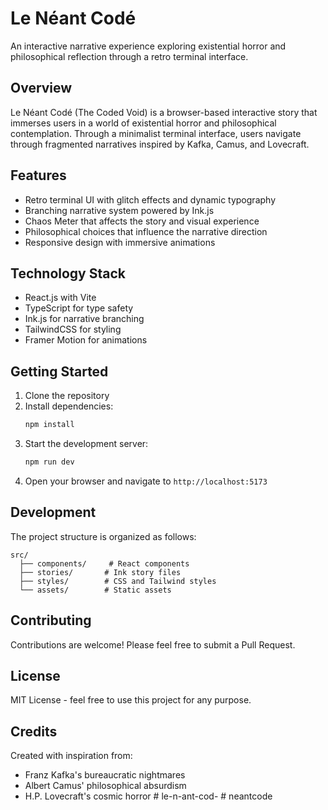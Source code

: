 # Le Néant Codé

An interactive narrative experience exploring existential horror and philosophical reflection through a retro terminal interface.

## Overview

Le Néant Codé (The Coded Void) is a browser-based interactive story that immerses users in a world of existential horror and philosophical contemplation. Through a minimalist terminal interface, users navigate through fragmented narratives inspired by Kafka, Camus, and Lovecraft.

## Features

- Retro terminal UI with glitch effects and dynamic typography
- Branching narrative system powered by Ink.js
- Chaos Meter that affects the story and visual experience
- Philosophical choices that influence the narrative direction
- Responsive design with immersive animations

## Technology Stack

- React.js with Vite
- TypeScript for type safety
- Ink.js for narrative branching
- TailwindCSS for styling
- Framer Motion for animations

## Getting Started

1. Clone the repository
2. Install dependencies:
   ```bash
   npm install
   ```
3. Start the development server:
   ```bash
   npm run dev
   ```
4. Open your browser and navigate to `http://localhost:5173`

## Development

The project structure is organized as follows:

```
src/
  ├── components/     # React components
  ├── stories/       # Ink story files
  ├── styles/        # CSS and Tailwind styles
  └── assets/        # Static assets
```

## Contributing

Contributions are welcome! Please feel free to submit a Pull Request.

## License

MIT License - feel free to use this project for any purpose.

## Credits

Created with inspiration from:
- Franz Kafka's bureaucratic nightmares
- Albert Camus' philosophical absurdism
- H.P. Lovecraft's cosmic horror #   l e - n - a n t - c o d -  
 #   n e a n t c o d e  
 